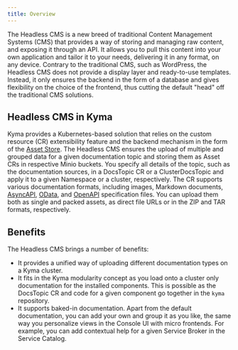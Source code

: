 ```yaml
---
title: Overview
---
```


The Headless CMS is a new breed of traditional Content Management Systems (CMS) that provides a way of storing and managing raw content, and exposing it through an API. It allows you to pull this content into your own application and tailor it to your needs, delivering it in any format, on any device. Contrary to the traditional CMS, such as WordPress, the Headless CMS does not provide a display layer and ready-to-use templates. Instead, it only ensures the backend in the form of a database and gives flexibility on the choice of the frontend, thus cutting the default "head" off the traditional CMS solutions.

## Headless CMS in Kyma

Kyma provides a Kubernetes-based solution that relies on the custom resource (CR) extensibility feature and the backend mechanism in the form of the [Asset Store](#asset-store-overview). The Headless CMS ensures the upload of multiple and grouped data for a given documentation topic and storing them as Asset CRs in respective Minio buckets. You specify all details of the topic, such as the documentation sources, in a DocsTopic CR or a ClusterDocsTopic and apply it to a given Namespace or a cluster, respectively. The CR supports various documentation formats, including images, Markdown documents, [AsyncAPI](https://www.asyncapi.com/), [OData](https://www.openapis.org/), and [OpenAPI](https://www.odata.org/) specification files. You can upload them both as single and packed assets, as direct file URLs or in the ZIP and TAR formats, respectively.

## Benefits

The Headless CMS brings a number of benefits:

- It provides a unified way of uploading different documentation types on a Kyma cluster.
- It fits in the Kyma modularity concept as you load onto a cluster only documentation for the installed components. This is possible as the DocsTopic CR and code for a given component go together in the `kyma` repository.
- It supports baked-in documentation. Apart from the default documentation, you can add your own and group it as you like, the same way you personalize views in the Console UI with micro frontends. For example, you can add contextual help for a given Service Broker in the Service Catalog.
